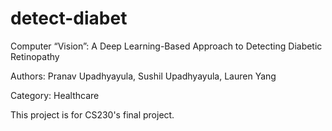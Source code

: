 # detect-diabet

Computer “Vision”: A Deep Learning-Based Approach to Detecting Diabetic Retinopathy

Authors: Pranav Upadhyayula, Sushil Upadhyayula, Lauren Yang

Category: Healthcare

This project is for CS230's final project. 
